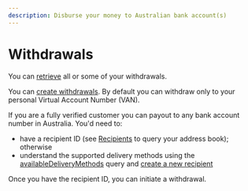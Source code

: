 ```yaml
---
description: Disburse your money to Australian bank account(s)
---
```


# Withdrawals

You can [retrieve](query-withdrawals.md) all or some of your withdrawals.

You can [create withdrawals](withdraw-funds.md). By default you can withdraw only to your personal Virtual Account Number (VAN).

If you are a fully verified customer you can payout to any bank account number in Australia. You'd need to:

* have a recipient ID (see [Recipients](../recipients/) to query your address book); otherwise
* understand the supported delivery methods using the [availableDeliveryMethods](../recipients/delivery-methods.md) query and [create a new recipient](../recipients/#create-a-recipient)

Once you have the recipient ID, you can initiate a withdrawal.

